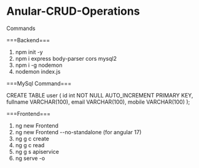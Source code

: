# Anular-CRUD-Operations
Commands

===Backend===
1. npm init -y
2. npm i express body-parser cors mysql2
3. npm i -g nodemon
4. nodemon index.js

===MySql Command===

CREATE TABLE user (
    id int NOT NULL AUTO_INCREMENT PRIMARY KEY,
    fullname VARCHAR(100),
    email VARCHAR(100),
    mobile VARCHAR(100)
);

===Frontend===
1. ng new Frontend
2. ng new Frontend --no-standalone (for angular 17)
3. ng g c create
4. ng g c read
5. ng g s apiservice
6. ng serve -o
